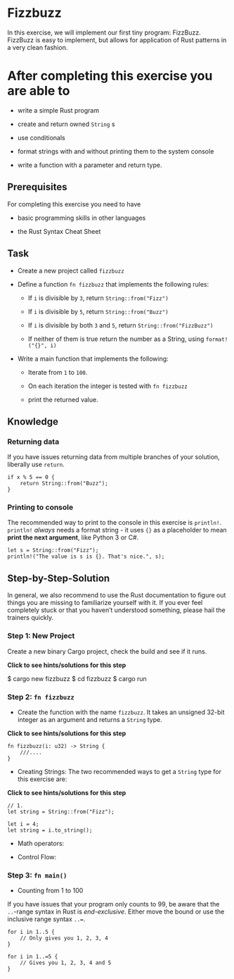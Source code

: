 # Fizzbuzz

In this exercise, we will implement our first tiny program: FizzBuzz.
FizzBuzz is easy to implement, but allows for application of Rust
patterns in a very clean fashion.

# After completing this exercise you are able to

-   write a simple Rust program

-   create and return owned `String` s

-   use conditionals

-   format strings with and without printing them to the system console

-   write a function with a parameter and return type.

## Prerequisites

For completing this exercise you need to have

-   basic programming skills in other languages

-   the Rust Syntax Cheat Sheet

## Task

-   Create a new project called `fizzbuzz`

-   Define a function `fn fizzbuzz` that implements the following rules:

    -   If `i` is divisible by `3`, return `String::from("Fizz")`

    -   If `i` is divisible by `5`, return `String::from("Buzz")`

    -   If `i` is divisible by both `3` and `5`, return
        `String::from("FizzBuzz")`

    -   If neither of them is true return the number as a String, using
        `format!("{}", i)`

-   Write a main function that implements the following:

    -   Iterate from `1` to `100`.

    -   On each iteration the integer is tested with `fn fizzbuzz`

    -   print the returned value.

## Knowledge
### Returning data

If you have issues returning data from multiple branches of your
solution, liberally use `return`.

    if x % 5 == 0 {
        return String::from("Buzz");
    }

### Printing to console

The recommended way to print to the console in this exercise is
`println!`. `println!` *always* needs a format string - it uses `{}` as
a placeholder to mean **print the next argument**, like Python 3 or C#.

    let s = String::from("Fizz");
    println!("The value is s is {}. That's nice.", s);

## Step-by-Step-Solution

In general, we also recommend to use the Rust documentation to figure
out things you are missing to familiarize yourself with it. If you ever
feel completely stuck or that you haven’t understood something, please
hail the trainers quickly.

### Step 1: New Project

Create a new binary Cargo project, check the build and see if it runs.

**Click to see hints/solutions for this step**

$ cargo new fizzbuzz $ cd fizzbuzz $ cargo run

### Step 2: `fn fizzbuzz`

-   Create the function with the name `fizzbuzz`. It takes an unsigned
    32-bit integer as an argument and returns a `String` type.

**Click to see hints/solutions for this step**

    fn fizzbuzz(i: u32) -> String {
        ///....
    }

-   Creating Strings: The two recommended ways to get a `String` type
    for this exercise are:

**Click to see hints/solutions for this step**

    // 1.
    let string = String::from("Fizz");

    let i = 4;
    let string = i.to_string();

-   Math operators:

-   Control Flow:

### Step 3: `fn main()`

-   Counting from 1 to 100

If you have issues that your program only counts to 99, be aware that
the `..`-range syntax in Rust is *end-exclusive*. Either move the bound
or use the inclusive range syntax `..=`.

    for i in 1..5 {
        // Only gives you 1, 2, 3, 4
    }

    for i in 1..=5 {
        // Gives you 1, 2, 3, 4 and 5
    }

